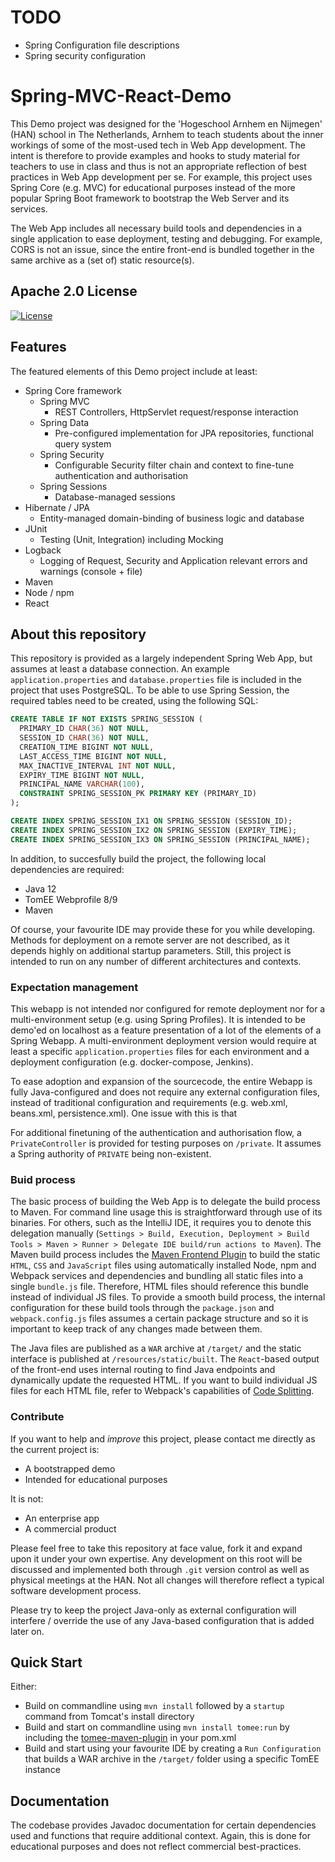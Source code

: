 # TODO
* Spring Configuration file descriptions
* Spring security configuration

# Spring-MVC-React-Demo

This Demo project was designed for the 'Hogeschool Arnhem en Nijmegen' (HAN) school in The Netherlands, Arnhem to teach
students about the inner workings of some of the most-used tech in Web App development. The intent is therefore to 
provide examples and hooks to study material for teachers to use in class and thus is not an appropriate reflection of
best practices in Web App development per se. For example, this project uses Spring Core (e.g. MVC) for educational 
purposes instead of the more popular Spring Boot framework to bootstrap the Web Server and its services.

The Web App includes all necessary build tools and dependencies in a single application to ease deployment, testing and
debugging. For example, CORS is not an issue, since the entire front-end is bundled together in the same archive as a
(set of) static resource(s).

## Apache 2.0 License
[![License](https://img.shields.io/badge/License-Apache_2.0-yellowgreen.svg)](https://opensource.org/licenses/Apache-2.0)

## Features

The featured elements of this Demo project include at least:
* Spring Core framework
  * Spring MVC
    * REST Controllers, HttpServlet request/response interaction 
  * Spring Data
    * Pre-configured implementation for JPA repositories, functional query system
  * Spring Security
    * Configurable Security filter chain and context to fine-tune authentication and authorisation 
  * Spring Sessions
    * Database-managed sessions
* Hibernate / JPA
  * Entity-managed domain-binding of business logic and database
* JUnit
  * Testing (Unit, Integration) including Mocking
* Logback
  * Logging of Request, Security and Application relevant errors and warnings (console + file)
* Maven
* Node / npm
* React

## About this repository

This repository is provided as a largely independent Spring Web App, but assumes at least a database connection. An
example `application.properties` and `database.properties` file is included in the project that uses PostgreSQL. To be
able to use Spring Session, the required tables need to be created, using the following SQL:

```sql
CREATE TABLE IF NOT EXISTS SPRING_SESSION (
  PRIMARY_ID CHAR(36) NOT NULL,
  SESSION_ID CHAR(36) NOT NULL,
  CREATION_TIME BIGINT NOT NULL,
  LAST_ACCESS_TIME BIGINT NOT NULL,
  MAX_INACTIVE_INTERVAL INT NOT NULL,
  EXPIRY_TIME BIGINT NOT NULL,
  PRINCIPAL_NAME VARCHAR(100),
  CONSTRAINT SPRING_SESSION_PK PRIMARY KEY (PRIMARY_ID)
);

CREATE INDEX SPRING_SESSION_IX1 ON SPRING_SESSION (SESSION_ID);
CREATE INDEX SPRING_SESSION_IX2 ON SPRING_SESSION (EXPIRY_TIME);
CREATE INDEX SPRING_SESSION_IX3 ON SPRING_SESSION (PRINCIPAL_NAME);
```

In addition, to succesfully build
the project, the following local dependencies are required:
* Java 12
* TomEE Webprofile 8/9
* Maven

Of course, your favourite IDE may provide these for you while developing. Methods for deployment on a remote server are
not described, as it depends highly on additional startup parameters. Still, this project is intended to run on any 
number of different architectures and contexts. 

### Expectation management
This webapp is not intended nor configured for remote deployment nor for a multi-environment setup (e.g. using Spring
Profiles). It is intended to be demo'ed on localhost as a feature presentation of a lot of the elements of a Spring 
Webapp. A multi-environment deployment version would require at least a specific `application.properties` files for each 
environment and a deployment configuration (e.g. docker-compose, Jenkins).

To ease adoption and expansion of the sourcecode, the entire Webapp is fully Java-configured and does not require any
external configuration files, instead of traditional configuration and requirements (e.g. web.xml, beans.xml, 
persistence.xml). One issue with this is that 

For additional finetuning of the authentication and authorisation flow, a `PrivateController` is provided for testing 
purposes on `/private`. It assumes a Spring authority of `PRIVATE` being non-existent.

### Buid process
The basic process of building the Web App is to delegate the build process to Maven. For command line usage this is 
straightforward through use of its binaries. For others, such as the IntelliJ IDE, it requires you to denote this 
delegation manually (`Settings > Build, Execution, Deployment > Build Tools > Maven > Runner > Delegate IDE build/run actions to Maven`).
The Maven build process includes the [Maven Frontend Plugin](https://github.com/eirslett/frontend-maven-plugin) to build
the static `HTML`, `CSS` and `JavaScript` files using automatically installed Node, npm and Webpack services and 
dependencies and bundling all static files into a single `bundle.js` file. Therefore, HTML files should reference this 
bundle instead of individual JS files. To provide a smooth build process, the internal configuration for these build 
tools through the `package.json` and `webpack.config.js` files assumes a certain package structure and so it is 
important to keep track of any changes made between them.

The Java files are published as a `WAR` archive at `/target/` and the static interface is published at
`/resources/static/built`. The `React`-based output of the front-end uses internal routing to find Java endpoints and
dynamically update the requested HTML. If you want to build individual JS files for each HTML file, refer to Webpack's
capabilities of [Code Splitting](https://webpack.js.org/guides/code-splitting/).

### Contribute
If you want to help and _improve_ this project, please contact me directly as the current project is:
* A bootstrapped demo
* Intended for educational purposes

It is not:
* An enterprise app
* A commercial product

Please feel free to take this repository at face value, fork it and expand upon it under your own expertise. Any
development on this root will be discussed and implemented both through `.git` version control as well as physical
meetings at the HAN. Not all changes will therefore reflect a typical software development process.

Please try to keep the project Java-only as external configuration will interfere / override the use of any Java-based 
configuration that is added later on.

## Quick Start

Either:
* Build on commandline using `mvn install` followed by a `startup` command from Tomcat's install directory
* Build and start on commandline using `mvn install tomee:run` by including the [tomee-maven-plugin](https://mvnrepository.com/artifact/org.apache.tomee.maven/tomee-maven-plugin)
in your pom.xml
* Build and start using your favourite IDE by creating a `Run Configuration` that builds a WAR archive in the `/target/`
folder using a specific TomEE instance


## Documentation

The codebase provides Javadoc documentation for certain dependencies used and functions that require additional context.
Again, this is done for educational purposes and does not reflect commercial best-practices.
